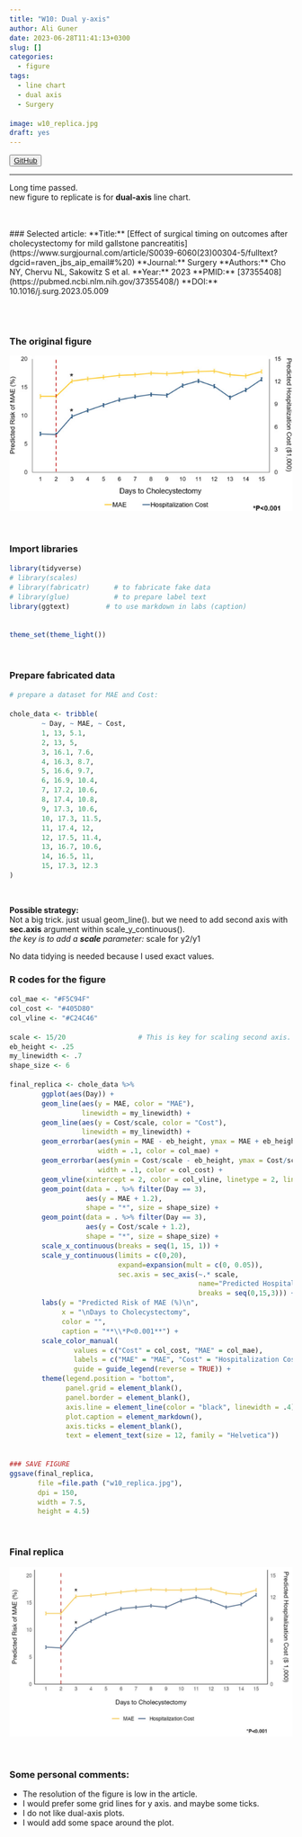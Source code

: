 ```yaml
---
title: "W10: Dual y-axis"
author: Ali Guner
date: 2023-06-28T11:41:13+0300
slug: []
categories:
  - figure
tags:
  - line chart
  - dual axis
  - Surgery

image: w10_replica.jpg
draft: yes
---
```


<!-- this is for the link button to GitHub-->
<button class="button">
    <a href="https://github.com/AliGunerMD/DataVizMed/blob/main/content/blog/2023-06-28-week-10/index.en.Rmarkdown/"> <i class="fab fa-github"></i>GitHub</a>
</button>

***
Long time passed.  
new figure to replicate is for **dual-axis** line chart.

<br>



<br>
### Selected article:
**Title:** [Effect of surgical timing on outcomes after cholecystectomy for mild gallstone pancreatitis](https://www.surgjournal.com/article/S0039-6060(23)00304-5/fulltext?dgcid=raven_jbs_aip_email#%20)   
**Journal:** Surgery  
**Authors:** Cho NY, Chervu NL, Sakowitz S et al.  
**Year:** 2023    
**PMID:** [37355408](https://pubmed.ncbi.nlm.nih.gov/37355408/)  
**DOI:** 10.1016/j.surg.2023.05.009    


<br><br>

### The original figure
![Figure-2](w10_org.jpeg)



<br>

### Import libraries

```r
library(tidyverse)
# library(scales)
# library(fabricatr)      # to fabricate fake data
# library(glue)           # to prepare label text
library(ggtext)         # to use markdown in labs (caption)


theme_set(theme_light())
```

<br>

### Prepare fabricated data

```r
# prepare a dataset for MAE and Cost:

chole_data <- tribble(
        ~ Day, ~ MAE, ~ Cost,
        1, 13, 5.1,
        2, 13, 5,
        3, 16.1, 7.6,
        4, 16.3, 8.7,
        5, 16.6, 9.7,
        6, 16.9, 10.4,
        7, 17.2, 10.6,
        8, 17.4, 10.8,
        9, 17.3, 10.6,
        10, 17.3, 11.5,
        11, 17.4, 12,
        12, 17.5, 11.4,
        13, 16.7, 10.6,
        14, 16.5, 11,
        15, 17.3, 12.3
)
```




<br>

**Possible strategy:**   
Not a big trick. just usual geom_line(). but we need to add second axis with **sec.axis** argument within scale_y_continuous().  
_the key is to add a **scale** parameter:_ scale for y2/y1  

No data tidying is needed because I used exact values. 


### R codes for the figure

```r
col_mae <- "#F5C94F"
col_cost <- "#405D80"
col_vline <- "#C24C46"
        
scale <- 15/20                  # This is key for scaling second axis. Use it in every value related to second axis.
eb_height <- .25
my_linewidth <- .7
shape_size <- 6

final_replica <- chole_data %>% 
        ggplot(aes(Day)) + 
        geom_line(aes(y = MAE, color = "MAE"), 
                  linewidth = my_linewidth) +
        geom_line(aes(y = Cost/scale, color = "Cost"), 
                  linewidth = my_linewidth) +
        geom_errorbar(aes(ymin = MAE - eb_height, ymax = MAE + eb_height), 
                      width = .1, color = col_mae) +
        geom_errorbar(aes(ymin = Cost/scale - eb_height, ymax = Cost/scale + eb_height), 
                      width = .1, color = col_cost) +
        geom_vline(xintercept = 2, color = col_vline, linetype = 2, linewidth = .8) +
        geom_point(data = . %>% filter(Day == 3), 
                   aes(y = MAE + 1.2), 
                   shape = "*", size = shape_size) +
        geom_point(data = . %>% filter(Day == 3), 
                   aes(y = Cost/scale + 1.2), 
                   shape = "*", size = shape_size) +
        scale_x_continuous(breaks = seq(1, 15, 1)) +
        scale_y_continuous(limits = c(0,20), 
                           expand=expansion(mult = c(0, 0.05)),
                           sec.axis = sec_axis(~.* scale, 
                                               name="Predicted Hospitalization Cost ($ 1,000)\n", 
                                               breaks = seq(0,15,3))) +
        labs(y = "Predicted Risk of MAE (%)\n",
             x = "\nDays to Cholecystectomy",
             color = "",
             caption = "**\\*P<0.001**") +
        scale_color_manual(
                values = c("Cost" = col_cost, "MAE" = col_mae),
                labels = c("MAE" = "MAE", "Cost" = "Hospitalization Cost"),
                guide = guide_legend(reverse = TRUE)) +
        theme(legend.position = "bottom",
              panel.grid = element_blank(),
              panel.border = element_blank(),
              axis.line = element_line(color = "black", linewidth = .4),
              plot.caption = element_markdown(),
              axis.ticks = element_blank(),
              text = element_text(size = 12, family = "Helvetica")) 


### SAVE FIGURE
ggsave(final_replica,
       file =file.path ("w10_replica.jpg"),
       dpi = 150,
       width = 7.5,
       height = 4.5)
```


<br>

### Final replica
![replica Figure-3](w10_replica.jpg)

<br>

### Some personal comments:   

* The resolution of the figure is low in the article.   
* I would prefer some grid lines for y axis. and maybe some ticks.   
* I do not like dual-axis plots.  
* I would add some space around the plot.  

<br><br>
